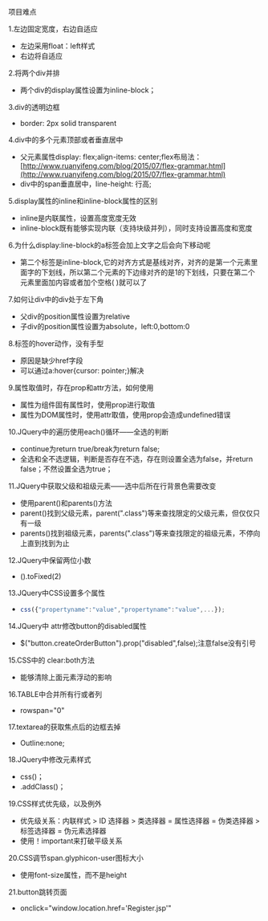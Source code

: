 项目难点

1.左边固定宽度，右边自适应

- 左边采用float：left样式
- 右边将自适应

2.将两个div并排

- 两个div的display属性设置为inline-block；

3.div的透明边框

- border: 2px solid transparent

4.div中的多个元素顶部或者垂直居中

- 父元素属性display: flex;align-items: center;flex布局法：[http://www.ruanyifeng.com/blog/2015/07/flex-grammar.html](http://www.ruanyifeng.com/blog/2015/07/flex-grammar.html)
- div中的span垂直居中，line-height: 行高;

5.display属性的inline和inline-block属性的区别

- inline是内联属性，设置高度宽度无效
- inline-block既有能够实现内联（支持块级并列），同时支持设置高度和宽度

6.为什么display:line-block的a标签会加上文字之后会向下移动呢

- 第二个标签是inline-block,它的对齐方式是基线对齐，对齐的是第一个元素里面字的下划线，所以第二个元素的下边缘对齐的是1的下划线，只要在第二个元素里面加内容或者加个空格(&nbsp;)就可以了

7.如何让div中的div处于左下角

- 父div的position属性设置为relative
- 子div的position属性设置为absolute，left:0,bottom:0

8.<a>标签的hover动作，没有手型

- 原因是缺少href字段
- 可以通过a:hover{cursor: pointer;}解决

9.属性取值时，存在prop和attr方法，如何使用

- 属性为组件固有属性时，使用prop进行取值
- 属性为DOM属性时，使用attr取值，使用prop会造成undefined错误

10.JQuery中的遍历使用each()循环——全选的判断

- continue为return true/break为return false;
- 全选和全不选逻辑，判断是否存在不选，存在则设置全选为false，并return false；不然设置全选为true；

11.JQuery中获取父级和祖级元素——选中后所在行背景色需要改变

- 使用parent()和parents()方法
- parent()找到父级元素，parent(".class")等来查找限定的父级元素，但仅仅只有一级
- parents()找到祖级元素，parents(".class")等来查找限定的祖级元素，不停向上直到找到为止

12.JQuery中保留两位小数

- ().toFixed(2)

13.JQuery中CSS设置多个属性

- ```js
  css({"propertyname":"value","propertyname":"value",...});
  ```

14.JQuery中 attr修改button的disabled属性

- $("button.createOrderButton").prop("disabled",false);注意false没有引号

15.CSS中的 clear:both方法

- 能够清除上面元素浮动的影响

16.TABLE中合并所有行或者列

- rowspan="0"

17.textarea的获取焦点后的边框去掉

- Outline:none;

18.JQuery中修改元素样式

- css()；
- .addClass()；

19.CSS样式优先级，以及例外

- 优先级关系：内联样式 > ID 选择器 > 类选择器 = 属性选择器 = 伪类选择器 > 标签选择器 = 伪元素选择器
- 使用！important来打破平级关系

20.CSS调节span.glyphicon-user图标大小

- 使用font-size属性，而不是height

21.button跳转页面

- onclick="window.location.href='Register.jsp'"